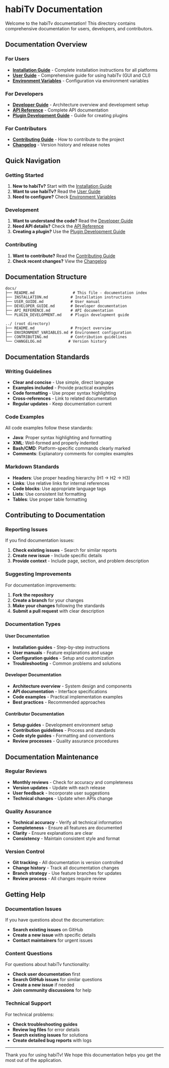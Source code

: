 # habiTv Documentation

Welcome to the habiTv documentation! This directory contains comprehensive documentation for users, developers, and contributors.

## Documentation Overview

### For Users

- **[Installation Guide](INSTALLATION.md)** - Complete installation instructions for all platforms
- **[User Guide](USER_GUIDE.md)** - Comprehensive guide for using habiTv (GUI and CLI)
- **[Environment Variables](../ENVIRONMENT_VARIABLES.md)** - Configuration via environment variables

### For Developers

- **[Developer Guide](DEVELOPER_GUIDE.md)** - Architecture overview and development setup
- **[API Reference](API_REFERENCE.md)** - Complete API documentation
- **[Plugin Development Guide](PLUGIN_DEVELOPMENT.md)** - Guide for creating plugins

### For Contributors

- **[Contributing Guide](../CONTRIBUTING.md)** - How to contribute to the project
- **[Changelog](../CHANGELOG.md)** - Version history and release notes

## Quick Navigation

### Getting Started
1. **New to habiTv?** Start with the [Installation Guide](INSTALLATION.md)
2. **Want to use habiTv?** Read the [User Guide](USER_GUIDE.md)
3. **Need to configure?** Check [Environment Variables](../ENVIRONMENT_VARIABLES.md)

### Development
1. **Want to understand the code?** Read the [Developer Guide](DEVELOPER_GUIDE.md)
2. **Need API details?** Check the [API Reference](API_REFERENCE.md)
3. **Creating a plugin?** Use the [Plugin Development Guide](PLUGIN_DEVELOPMENT.md)

### Contributing
1. **Want to contribute?** Read the [Contributing Guide](../CONTRIBUTING.md)
2. **Check recent changes?** View the [Changelog](../CHANGELOG.md)

## Documentation Structure

```
docs/
├── README.md                 # This file - documentation index
├── INSTALLATION.md          # Installation instructions
├── USER_GUIDE.md            # User manual
├── DEVELOPER_GUIDE.md       # Developer documentation
├── API_REFERENCE.md         # API documentation
└── PLUGIN_DEVELOPMENT.md    # Plugin development guide

../ (root directory)
├── README.md                # Project overview
├── ENVIRONMENT_VARIABLES.md # Environment configuration
├── CONTRIBUTING.md          # Contribution guidelines
└── CHANGELOG.md            # Version history
```

## Documentation Standards

### Writing Guidelines

- **Clear and concise** - Use simple, direct language
- **Examples included** - Provide practical examples
- **Code formatting** - Use proper syntax highlighting
- **Cross-references** - Link to related documentation
- **Regular updates** - Keep documentation current

### Code Examples

All code examples follow these standards:
- **Java**: Proper syntax highlighting and formatting
- **XML**: Well-formed and properly indented
- **Bash/CMD**: Platform-specific commands clearly marked
- **Comments**: Explanatory comments for complex examples

### Markdown Standards

- **Headers**: Use proper heading hierarchy (H1 → H2 → H3)
- **Links**: Use relative links for internal references
- **Code blocks**: Use appropriate language tags
- **Lists**: Use consistent list formatting
- **Tables**: Use proper table formatting

## Contributing to Documentation

### Reporting Issues

If you find documentation issues:
1. **Check existing issues** - Search for similar reports
2. **Create new issue** - Include specific details
3. **Provide context** - Include page, section, and problem description

### Suggesting Improvements

For documentation improvements:
1. **Fork the repository**
2. **Create a branch** for your changes
3. **Make your changes** following the standards
4. **Submit a pull request** with clear description

### Documentation Types

#### User Documentation
- **Installation guides** - Step-by-step instructions
- **User manuals** - Feature explanations and usage
- **Configuration guides** - Setup and customization
- **Troubleshooting** - Common problems and solutions

#### Developer Documentation
- **Architecture overview** - System design and components
- **API documentation** - Interface specifications
- **Code examples** - Practical implementation examples
- **Best practices** - Recommended approaches

#### Contributor Documentation
- **Setup guides** - Development environment setup
- **Contribution guidelines** - Process and standards
- **Code style guides** - Formatting and conventions
- **Review processes** - Quality assurance procedures

## Documentation Maintenance

### Regular Reviews

- **Monthly reviews** - Check for accuracy and completeness
- **Version updates** - Update with each release
- **User feedback** - Incorporate user suggestions
- **Technical changes** - Update when APIs change

### Quality Assurance

- **Technical accuracy** - Verify all technical information
- **Completeness** - Ensure all features are documented
- **Clarity** - Ensure explanations are clear
- **Consistency** - Maintain consistent style and format

### Version Control

- **Git tracking** - All documentation is version controlled
- **Change history** - Track all documentation changes
- **Branch strategy** - Use feature branches for updates
- **Review process** - All changes require review

## Getting Help

### Documentation Issues

If you have questions about the documentation:
- **Search existing issues** on GitHub
- **Create a new issue** with specific details
- **Contact maintainers** for urgent issues

### Content Questions

For questions about habiTv functionality:
- **Check user documentation** first
- **Search GitHub issues** for similar questions
- **Create a new issue** if needed
- **Join community discussions** for help

### Technical Support

For technical problems:
- **Check troubleshooting guides**
- **Review log files** for error details
- **Search existing issues** for solutions
- **Create detailed bug reports** with logs

---

Thank you for using habiTv! We hope this documentation helps you get the most out of the application. 